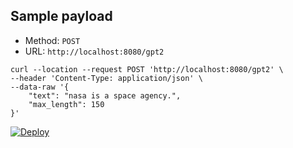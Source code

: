 ## Sample payload

- Method: `POST`
- URL: `http://localhost:8080/gpt2`

```
curl --location --request POST 'http://localhost:8080/gpt2' \
--header 'Content-Type: application/json' \
--data-raw '{
    "text": "nasa is a space agency.",
    "max_length": 150
}'
```

[![Deploy](https://www.herokucdn.com/deploy/button.svg)](https://heroku.com/deploy?template=https://github.com/tuhinpal/gpt2)
